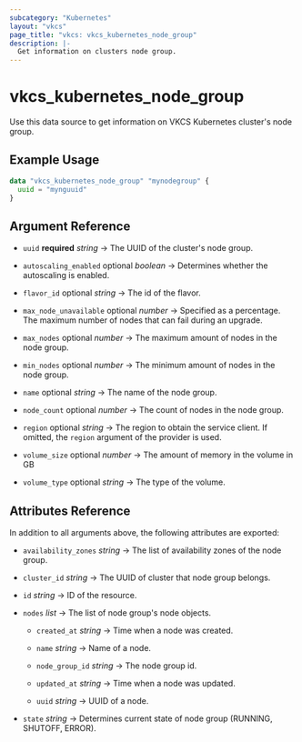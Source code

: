 ```yaml
---
subcategory: "Kubernetes"
layout: "vkcs"
page_title: "vkcs: vkcs_kubernetes_node_group"
description: |-
  Get information on clusters node group.
---
```


# vkcs_kubernetes_node_group

Use this data source to get information on VKCS Kubernetes cluster's node group.

## Example Usage
```terraform
data "vkcs_kubernetes_node_group" "mynodegroup" {
  uuid = "mynguuid"
}
```
## Argument Reference
- `uuid` **required** *string* &rarr;  The UUID of the cluster's node group.

- `autoscaling_enabled` optional *boolean* &rarr;  Determines whether the autoscaling is enabled.

- `flavor_id` optional *string* &rarr;  The id of the flavor.

- `max_node_unavailable` optional *number* &rarr;  Specified as a percentage. The maximum number of nodes that can fail during an upgrade.

- `max_nodes` optional *number* &rarr;  The maximum amount of nodes in the node group.

- `min_nodes` optional *number* &rarr;  The minimum amount of nodes in the node group.

- `name` optional *string* &rarr;  The name of the node group.

- `node_count` optional *number* &rarr;  The count of nodes in the node group.

- `region` optional *string* &rarr;  The region to obtain the service client. If omitted, the `region` argument of the provider is used.

- `volume_size` optional *number* &rarr;  The amount of memory in the volume in GB

- `volume_type` optional *string* &rarr;  The type of the volume.


## Attributes Reference
In addition to all arguments above, the following attributes are exported:
- `availability_zones` *string* &rarr;  The list of availability zones of the node group.

- `cluster_id` *string* &rarr;  The UUID of cluster that node group belongs.

- `id` *string* &rarr;  ID of the resource.

- `nodes`  *list* &rarr;  The list of node group's node objects.
  - `created_at` *string* &rarr;  Time when a node was created.

  - `name` *string* &rarr;  Name of a node.

  - `node_group_id` *string* &rarr;  The node group id.

  - `updated_at` *string* &rarr;  Time when a node was updated.

  - `uuid` *string* &rarr;  UUID of a node.


- `state` *string* &rarr;  Determines current state of node group (RUNNING, SHUTOFF, ERROR).


